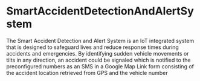 # SmartAccidentDetectionAndAlertSystem
 The Smart Accident Detection and Alert System is an IoT integrated system that is designed to safeguard lives and reduce response times during accidents and emergencies. By identifying sudden vehicle movements or tilts in any direction, an accident could be signaled which is notified to the preconfigured numbers as an SMS in a Google Map Link form consisting of the accident location retrieved from GPS and the vehicle number 
